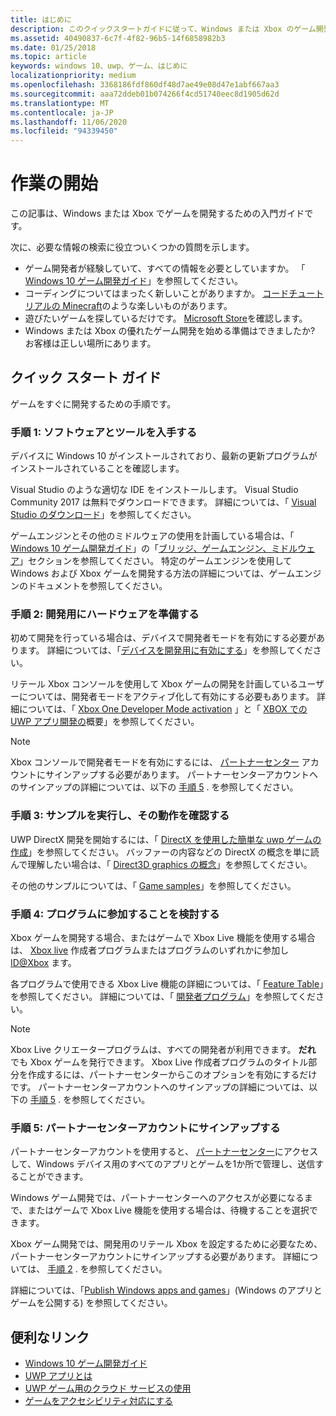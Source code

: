 ```yaml
---
title: はじめに
description: このクイックスタートガイドに従って、Windows または Xbox のゲーム開発をすぐに開始する方法について説明します。
ms.assetid: 40490837-6c7f-4f82-96b5-14f6858982b3
ms.date: 01/25/2018
ms.topic: article
keywords: windows 10、uwp、ゲーム、はじめに
localizationpriority: medium
ms.openlocfilehash: 3368186fdf860df48d7ae49e08d47e1abf667aa3
ms.sourcegitcommit: aaa72ddeb01b074266f4cd51740eec8d1905d62d
ms.translationtype: MT
ms.contentlocale: ja-JP
ms.lasthandoff: 11/06/2020
ms.locfileid: "94339450"
---
```

# <a name="getting-started"></a>作業の開始

この記事は、Windows または Xbox でゲームを開発するための入門ガイドです。 

次に、必要な情報の検索に役立ついくつかの質問を示します。
* ゲーム開発者が経験していて、すべての情報を必要としていますか。 「 [Windows 10 ゲーム開発ガイド](e2e.md)」を参照してください。
* コーディングについてはまったく新しいことがありますか。 [コードチュートリアルの Minecraft](https://code.org/minecraft)のような楽しいものがあります。
* 遊びたいゲームを探しているだけです。 [Microsoft Store](https://www.microsoft.com/store)を確認します。
* Windows または Xbox の優れたゲーム開発を始める準備はできましたか?  お客様は正しい場所にあります。

## <a name="quick-start-guide"></a>クイック スタート ガイド

ゲームをすぐに開発するための手順です。

### <a name="step-1-get-the-software-and-tools"></a>手順 1: ソフトウェアとツールを入手する

デバイスに Windows 10 がインストールされており、最新の更新プログラムがインストールされていることを確認します。

Visual Studio のような適切な IDE をインストールします。 Visual Studio Community 2017 は無料でダウンロードできます。 詳細については、「 [Visual Studio のダウンロード](https://visualstudio.microsoft.com/downloads/)」を参照してください。

ゲームエンジンとその他のミドルウェアの使用を計画している場合は、「 [Windows 10 ゲーム開発ガイド](e2e.md)」の「[ブリッジ、ゲームエンジン、ミドルウェア](e2e.md#bridges-game-engines-and-middleware)」セクションを参照してください。 特定のゲームエンジンを使用して Windows および Xbox ゲームを開発する方法の詳細については、ゲームエンジンのドキュメントを参照してください。

### <a name="step-2-prepare-your-hardware-for-development"></a>手順 2: 開発用にハードウェアを準備する

初めて開発を行っている場合は、デバイスで開発者モードを有効にする必要があります。 詳細については、「[デバイスを開発用に有効にする](/windows/apps/get-started/enable-your-device-for-development)」を参照してください。

リテール Xbox コンソールを使用して Xbox ゲームの開発を計画しているユーザーについては、開発者モードをアクティブ化して有効にする必要もあります。 詳細については、「 [Xbox One Developer Mode activation](../xbox-apps/devkit-activation.md) 」と「 [XBOX での UWP アプリ開発の](../xbox-apps/getting-started.md)概要」を参照してください。 

> [!Note]
> Xbox コンソールで開発者モードを有効にするには、 [パートナーセンター](https://partner.microsoft.com/dashboard)  アカウントにサインアップする必要があります。 パートナーセンターアカウントへのサインアップの詳細については、以下の [手順 5](#step-5-sign-up-for-a-partner-center-account) . を参照してください。

### <a name="step-3-run-a-sample-and-see-how-it-works"></a>手順 3: サンプルを実行し、その動作を確認する

UWP DirectX 開発を開始するには、「 [DirectX を使用した簡単な uwp ゲームの作成](tutorial--create-your-first-uwp-directx-game.md)」を参照してください。 バッファーの内容などの DirectX の概念を単に読んで理解したい場合は、「 [Direct3D graphics の概念](../graphics-concepts/index.md)」を参照してください。

その他のサンプルについては、「 [Game samples](e2e.md#game-samples)」を参照してください。

### <a name="step-4-consider-joining-a-program"></a>手順 4: プログラムに参加することを検討する

Xbox ゲームを開発する場合、またはゲームで Xbox Live 機能を使用する場合は、 [Xbox live](https://developer.microsoft.com/games/xbox/xboxlive/creator) 作成者プログラムまたはプログラムのいずれかに参加し [ID@Xbox](https://www.xbox.com/Developers/id) ます。 

各プログラムで使用できる Xbox Live 機能の詳細については、「 [Feature Table](/gaming/xbox-live/developer-program-overview.md#feature-table)」を参照してください。 詳細については、「 [開発者プログラム](e2e.md#developer-programs)」を参照してください。

> [!Note]
> Xbox Live クリエータープログラムは、すべての開発者が利用できます。 **だれ** でも Xbox ゲームを発行できます。 Xbox Live 作成者プログラムのタイトル部分を作成するには、パートナーセンターからこのオプションを有効にするだけです。 パートナーセンターアカウントへのサインアップの詳細については、以下の [手順 5](#step-5-sign-up-for-a-partner-center-account) . を参照してください。

### <a name="step-5-sign-up-for-a-partner-center-account"></a>手順 5: パートナーセンターアカウントにサインアップする

パートナーセンターアカウントを使用すると、 [パートナーセンター](https://partner.microsoft.com/dashboard)にアクセスして、Windows デバイス用のすべてのアプリとゲームを1か所で管理し、送信することができます。

Windows ゲーム開発では、パートナーセンターへのアクセスが必要になるまで、またはゲームで Xbox Live 機能を使用する場合は、待機することを選択できます。

Xbox ゲーム開発では、開発用のリテール Xbox を設定するために必要なため、パートナーセンターアカウントにサインアップする必要があります。 詳細については、 [手順 2](#step-2-prepare-your-hardware-for-development) . を参照してください。

詳細については、「[Publish Windows apps and games](../publish/index.md)」(Windows のアプリとゲームを公開する) を参照してください。

## <a name="useful-links"></a>便利なリンク

* [Windows 10 ゲーム開発ガイド](e2e.md)
* [UWP アプリとは](../get-started/universal-application-platform-guide.md)
* [UWP ゲーム用のクラウド サービスの使用](cloud-for-games.md)
* [ゲームをアクセシビリティ対応にする](accessibility-for-games.md)